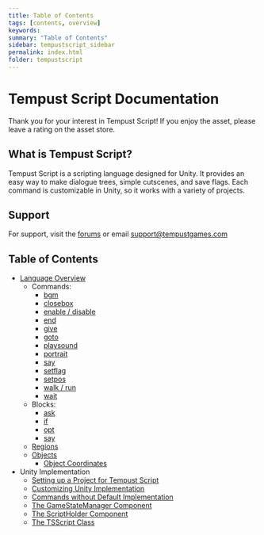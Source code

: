 ```yaml
---
title: Table of Contents
tags: [contents, overview]
keywords:
summary: "Table of Contents"
sidebar: tempustscript_sidebar
permalink: index.html
folder: tempustscript
---
```


# Tempust Script Documentation

Thank you for your interest in Tempust Script! If you enjoy the asset, please leave a rating on the asset store.

## What is Tempust Script?
Tempust Script is a scripting language designed for Unity. It provides an easy way to make dialogue trees, simple cutscenes, and save flags. Each command is customizable in Unity, so it works with a variety of projects.

## Support
For support, visit the [forums](https://tempustgames.itch.io/tempust-script/community) or email support@tempustgames.com

## Table of Contents
* [Language Overview](syntax.md)
    * Commands:
        * [bgm](unimplemented.md)
        * [closebox]()
        * [enable / disable](enable.md)
        * [end](end.md)
        * [give](unimplemented.md)
        * [goto](goto.md)
        * [playsound](unimplemented.md)
        * [portrait](unimplemented.md)
        * [say](say.md)
        * [setflag](setflag.md)
        * [setpos](setpos.md)
        * [walk / run](move.md)
        * [wait](wait.md)
    * Blocks:
        * [ask](ask.md)
        * [if](conditional.md)
        * [opt](ask.md)
        * [say](say.md)
    * [Regions](region.md)
    * [Objects](objects.md)
        * [Object Coordinates](objectcoords.md)
* Unity Implementation
    * [Setting up a Project for Tempust Script](setup.md)
    * [Customizing Unity Implementation](implementation.md)
    * [Commands without Default Implementation](unimplemented.md)
    * [The GameStateManager Component](gamestatemanager.md)
    * [The ScriptHolder Component](scriptholder.md)
    * [The TSScript Class](tsscript.md)
